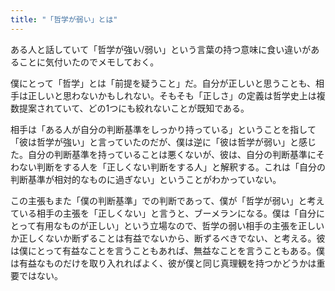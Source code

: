 ```yaml
---
title: "「哲学が弱い」とは"
---
```


ある人と話していて「哲学が強い/弱い」という言葉の持つ意味に食い違いがあることに気付いたのでメモしておく。

僕にとって「哲学」とは「前提を疑うこと」だ。自分が正しいと思うことも、相手は正しいと思わないかもしれない。そもそも「正しさ」の定義は哲学史上は複数提案されていて、どの1つにも絞れないことが既知である。

相手は「ある人が自分の判断基準をしっかり持っている」ということを指して「彼は哲学が強い」と言っていたのだが、僕は逆に「彼は哲学が弱い」と感じた。自分の判断基準を持っていることは悪くないが、彼は、自分の判断基準にそわない判断をする人を「正しくない判断をする人」と解釈する。これは「自分の判断基準が相対的なものに過ぎない」ということがわかっていない。

この主張もまた「僕の判断基準」での判断であって、僕が「哲学が弱い」と考えている相手の主張を「正しくない」と言うと、ブーメランになる。僕は「自分にとって有用なものが正しい」という立場なので、哲学の弱い相手の主張を正しいか正しくないか断ずることは有益でないから、断ずるべきでない、と考える。彼は僕にとって有益なことを言うこともあれば、無益なことを言うこともある。僕は有益なものだけを取り入れればよく、彼が僕と同じ真理観を持つかどうかは重要ではない。
